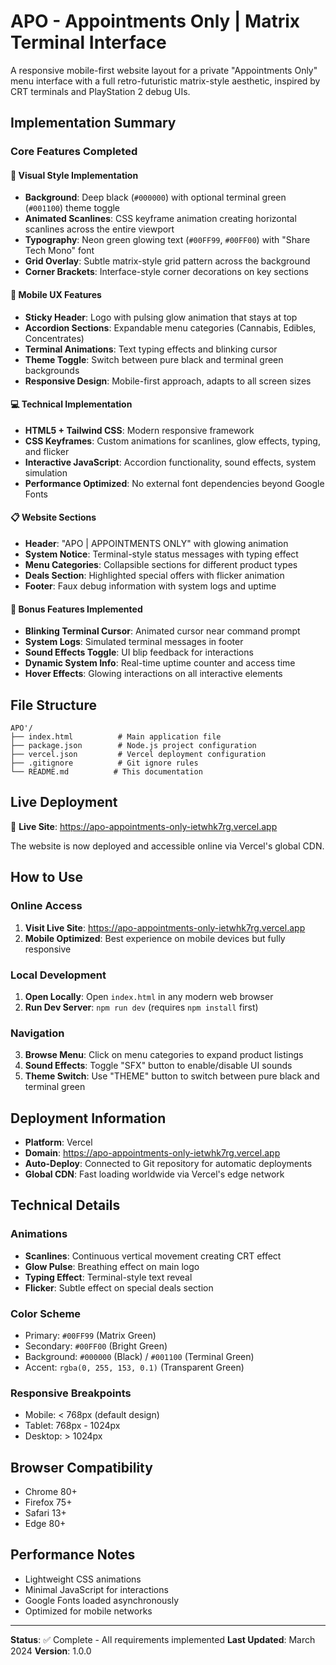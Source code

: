 # APO - Appointments Only | Matrix Terminal Interface

A responsive mobile-first website layout for a private "Appointments Only" menu interface with a full retro-futuristic matrix-style aesthetic, inspired by CRT terminals and PlayStation 2 debug UIs.

## Implementation Summary

### Core Features Completed

#### 🎨 Visual Style Implementation
- **Background**: Deep black (`#000000`) with optional terminal green (`#001100`) theme toggle
- **Animated Scanlines**: CSS keyframe animation creating horizontal scanlines across the entire viewport
- **Typography**: Neon green glowing text (`#00FF99`, `#00FF00`) with "Share Tech Mono" font
- **Grid Overlay**: Subtle matrix-style grid pattern across the background
- **Corner Brackets**: Interface-style corner decorations on key sections

#### 📱 Mobile UX Features
- **Sticky Header**: Logo with pulsing glow animation that stays at top
- **Accordion Sections**: Expandable menu categories (Cannabis, Edibles, Concentrates)
- **Terminal Animations**: Text typing effects and blinking cursor
- **Theme Toggle**: Switch between pure black and terminal green backgrounds
- **Responsive Design**: Mobile-first approach, adapts to all screen sizes

#### 💻 Technical Implementation
- **HTML5 + Tailwind CSS**: Modern responsive framework
- **CSS Keyframes**: Custom animations for scanlines, glow effects, typing, and flicker
- **Interactive JavaScript**: Accordion functionality, sound effects, system simulation
- **Performance Optimized**: No external font dependencies beyond Google Fonts

#### 📋 Website Sections
- **Header**: "APO | APPOINTMENTS ONLY" with glowing animation
- **System Notice**: Terminal-style status messages with typing effect
- **Menu Categories**: Collapsible sections for different product types
- **Deals Section**: Highlighted special offers with flicker animation
- **Footer**: Faux debug information with system logs and uptime

#### 🧪 Bonus Features Implemented
- **Blinking Terminal Cursor**: Animated cursor near command prompt
- **System Logs**: Simulated terminal messages in footer
- **Sound Effects Toggle**: UI blip feedback for interactions
- **Dynamic System Info**: Real-time uptime counter and access time
- **Hover Effects**: Glowing interactions on all interactive elements

## File Structure

```
APO'/
├── index.html          # Main application file
├── package.json        # Node.js project configuration
├── vercel.json         # Vercel deployment configuration
├── .gitignore          # Git ignore rules
└── README.md          # This documentation
```

## Live Deployment

🚀 **Live Site**: https://apo-appointments-only-ietwhk7rg.vercel.app

The website is now deployed and accessible online via Vercel's global CDN.

## How to Use

### Online Access
1. **Visit Live Site**: https://apo-appointments-only-ietwhk7rg.vercel.app
2. **Mobile Optimized**: Best experience on mobile devices but fully responsive

### Local Development
1. **Open Locally**: Open `index.html` in any modern web browser
2. **Run Dev Server**: `npm run dev` (requires `npm install` first)

### Navigation
3. **Browse Menu**: Click on menu categories to expand product listings
4. **Sound Effects**: Toggle "SFX" button to enable/disable UI sounds
5. **Theme Switch**: Use "THEME" button to switch between pure black and terminal green

## Deployment Information

- **Platform**: Vercel
- **Domain**: https://apo-appointments-only-ietwhk7rg.vercel.app
- **Auto-Deploy**: Connected to Git repository for automatic deployments
- **Global CDN**: Fast loading worldwide via Vercel's edge network

## Technical Details

### Animations
- **Scanlines**: Continuous vertical movement creating CRT effect
- **Glow Pulse**: Breathing effect on main logo
- **Typing Effect**: Terminal-style text reveal
- **Flicker**: Subtle effect on special deals section

### Color Scheme
- Primary: `#00FF99` (Matrix Green)
- Secondary: `#00FF00` (Bright Green)
- Background: `#000000` (Black) / `#001100` (Terminal Green)
- Accent: `rgba(0, 255, 153, 0.1)` (Transparent Green)

### Responsive Breakpoints
- Mobile: < 768px (default design)
- Tablet: 768px - 1024px
- Desktop: > 1024px

## Browser Compatibility

- Chrome 80+
- Firefox 75+
- Safari 13+
- Edge 80+

## Performance Notes

- Lightweight CSS animations
- Minimal JavaScript for interactions
- Google Fonts loaded asynchronously
- Optimized for mobile networks

---

**Status**: ✅ Complete - All requirements implemented
**Last Updated**: March 2024
**Version**: 1.0.0
